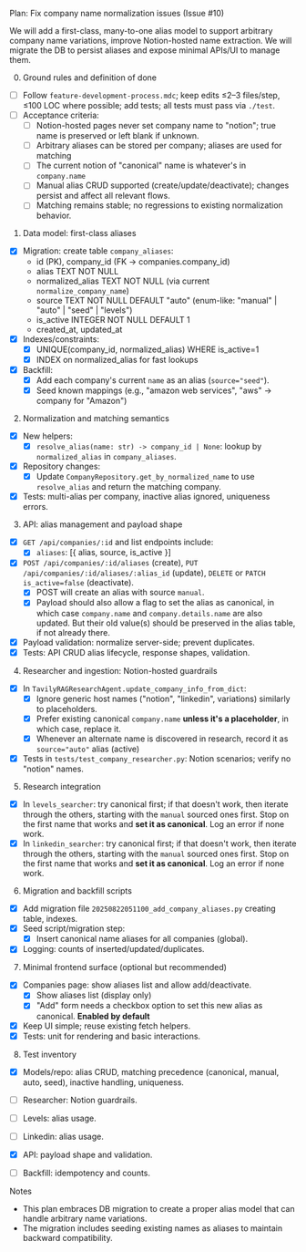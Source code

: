 Plan: Fix company name normalization issues (Issue #10)

We will add a first-class, many-to-one alias model to support arbitrary company name variations, improve Notion-hosted name extraction. We will migrate the DB to persist aliases and expose minimal APIs/UI to manage them.

0. Ground rules and definition of done

- [ ] Follow `feature-development-process.mdc`; keep edits ≤2–3 files/step, ≤100 LOC where possible; add tests; all tests must pass via `./test`.
- [ ] Acceptance criteria:
  - [ ] Notion-hosted pages never set company name to "notion"; true name is preserved or left blank if unknown.
  - [ ] Arbitrary aliases can be stored per company; aliases are used for matching
  - [ ] The current notion of "canonical" name is whatever's in `company.name`
  - [ ] Manual alias CRUD supported (create/update/deactivate); changes persist and affect all relevant flows.
  - [ ] Matching remains stable; no regressions to existing normalization behavior.

1. Data model: first-class aliases

- [x] Migration: create table `company_aliases`:
  - id (PK), company_id (FK -> companies.company_id)
  - alias TEXT NOT NULL
  - normalized_alias TEXT NOT NULL (via current `normalize_company_name`)
  - source TEXT NOT NULL DEFAULT "auto" (enum-like: "manual" | "auto" | "seed" | "levels")
  - is_active INTEGER NOT NULL DEFAULT 1
  - created_at, updated_at
- [x] Indexes/constraints:
  - [x] UNIQUE(company_id, normalized_alias) WHERE is_active=1
  - [x] INDEX on normalized_alias for fast lookups
- [x] Backfill:
  - [x] Add each company's current `name` as an alias (`source="seed"`).
  - [x] Seed known mappings (e.g., "amazon web services", "aws" → company for "Amazon")

2. Normalization and matching semantics

- [x] New helpers:
  - [x] `resolve_alias(name: str) -> company_id | None`:
        lookup by `normalized_alias` in `company_aliases`.
- [x] Repository changes:
  - [x] Update `CompanyRepository.get_by_normalized_name` to use `resolve_alias` and return the matching company.
- [x] Tests: multi-alias per company, inactive alias ignored, uniqueness errors.

3. API: alias management and payload shape

- [x] `GET /api/companies/:id` and list endpoints include:
  - [x] `aliases`: [{ alias, source, is_active }]
- [x] `POST /api/companies/:id/aliases` (create), `PUT /api/companies/:id/aliases/:alias_id` (update), `DELETE` or `PATCH is_active=false` (deactivate).
  - [x] POST will create an alias with source `manual`.
  - [x] Payload should also allow a flag to set the alias as canonical, in which case `company.name` and `company.details.name` are also updated.  But their old value(s) should be preserved in the alias table, if not already there.
- [x] Payload validation: normalize server-side; prevent duplicates.
- [x] Tests: API CRUD alias lifecycle, response shapes, validation.

4. Researcher and ingestion: Notion-hosted guardrails

- [x] In `TavilyRAGResearchAgent.update_company_info_from_dict`:
  - [x] Ignore generic host names ("notion", "linkedin", variations) similarly to placeholders.
  - [x] Prefer existing canonical `company.name` **unless it's a placeholder**, in which case, replace it.
  - [x] Whenever an alternate name is discovered in research, record it as `source="auto"` alias (active)
- [x] Tests in `tests/test_company_researcher.py`: Notion scenarios; verify no "notion" names.

5. Research integration

- [x] In `levels_searcher`: try canonical first; if that doesn't work, then iterate through the others, starting with the `manual` sourced ones first.  Stop on the first name that works and **set it as canonical**. Log an error if none work.
- [x] In `linkedin_searcher`: try canonical first; if that doesn't work, then iterate through the others, starting with the `manual` sourced ones first.  Stop on the first name that works and **set it as canonical**. Log an error if none work.

6. Migration and backfill scripts

- [x] Add migration file `20250822051100_add_company_aliases.py` creating table, indexes.
- [x] Seed script/migration step:
  - [x] Insert canonical name aliases for all companies (global).
- [x] Logging: counts of inserted/updated/duplicates.

7. Minimal frontend surface (optional but recommended)

- [x] Companies page: show aliases list and allow add/deactivate.
    - [x] Show aliases list (display only)
    - [x] "Add" form needs a checkbox option to set this new alias as canonical. **Enabled by default**
- [x] Keep UI simple; reuse existing fetch helpers.
- [x] Tests: unit for rendering and basic interactions.

8. Test inventory

- [x] Models/repo: alias CRUD, matching precedence (canonical, manual, auto, seed), inactive handling, uniqueness.
- [ ] Researcher: Notion guardrails.
- [ ] Levels: alias usage.
- [ ] Linkedin: alias usage.
- [x] API: payload shape and validation.
- [ ] Backfill: idempotency and counts.


Notes

- This plan embraces DB migration to create a proper alias model that can handle arbitrary name variations.
- The migration includes seeding existing names as aliases to maintain backward compatibility.
